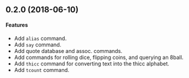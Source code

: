 <a name="0.2.0"></a>
## 0.2.0 (2018-06-10)

#### Features

*   Add `alias` command.
*   Add `say` command.
*   Add quote database and assoc. commands.
*   Add commands for rolling dice, flipping coins, and querying an 8ball.
*   Add `thicc` command for converting text into the thicc alphabet.
*   Add `tcount` command.

